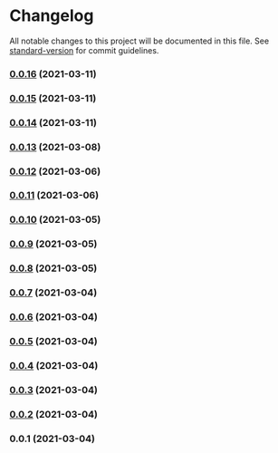 # Changelog

All notable changes to this project will be documented in this file. See [standard-version](https://github.com/conventional-changelog/standard-version) for commit guidelines.

### [0.0.16](https://github.com/yglcode/cdk-stack-resource-rename/compare/v0.0.15...v0.0.16) (2021-03-11)

### [0.0.15](https://github.com/yglcode/cdk-stack-resource-rename/compare/v0.0.14...v0.0.15) (2021-03-11)

### [0.0.14](https://github.com/yglcode/cdk-stack-resource-rename/compare/v0.0.13...v0.0.14) (2021-03-11)

### [0.0.13](https://github.com/yglcode/cdk-stack-resource-rename/compare/v0.0.12...v0.0.13) (2021-03-08)

### [0.0.12](https://github.com/yglcode/cdk-stack-resource-rename/compare/v0.0.11...v0.0.12) (2021-03-06)

### [0.0.11](https://github.com/yglcode/cdk-stack-resource-rename/compare/v0.0.10...v0.0.11) (2021-03-06)

### [0.0.10](https://github.com/yglcode/cdk-stack-resource-rename/compare/v0.0.9...v0.0.10) (2021-03-05)

### [0.0.9](https://github.com/yglcode/cdk-stack-resource-rename/compare/v0.0.8...v0.0.9) (2021-03-05)

### [0.0.8](https://github.com/yglcode/cdk-stack-resource-rename/compare/v0.0.7...v0.0.8) (2021-03-05)

### [0.0.7](https://github.com/yglcode/cdk-stack-resource-rename/compare/v0.0.6...v0.0.7) (2021-03-04)

### [0.0.6](https://github.com/yglcode/cdk-stack-resource-rename/compare/v0.0.5...v0.0.6) (2021-03-04)

### [0.0.5](https://github.com/yglcode/cdk-stack-resource-rename/compare/v0.0.4...v0.0.5) (2021-03-04)

### [0.0.4](https://github.com/yglcode/cdk-stack-resource-rename/compare/v0.0.3...v0.0.4) (2021-03-04)

### [0.0.3](https://github.com/yglcode/cdk-stack-resource-rename/compare/v0.0.2...v0.0.3) (2021-03-04)

### [0.0.2](https://github.com/yglcode/cdk-stack-resource-rename/compare/v0.0.1...v0.0.2) (2021-03-04)

### 0.0.1 (2021-03-04)
